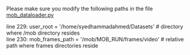 Please make sure you modify the following paths in the file [mob_dataloader.py](https://github.com/syedhammadahmed/mob/blob/11421c91646bde05a5cf35bdcc69018981c364af/mob_dataloader/mob_dataloader.py)   

line 229: user_root = '/home/syedhammadahmed/Datasets'    # directory where /mob directory resides  
line 230: mob_frames_path = '/mob/MOB_RUN/frames/video'   # relative path where frames directories reside  
